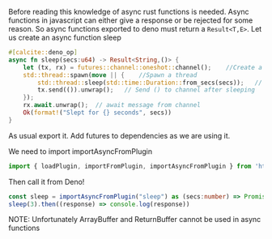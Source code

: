 Before reading this knowledge of async rust functions is needed.
Async functions in javascript can either give a response or be rejected for some reason. So async functions exported to deno must return a `Result<T,E>`.
Let us create an async function sleep
```rust
#[calcite::deno_op]
async fn sleep(secs:u64) -> Result<String,()> {
    let (tx, rx) = futures::channel::oneshot::channel();    //Create a channel
    std::thread::spawn(move || {    //Spawn a thread
        std::thread::sleep(std::time::Duration::from_secs(secs));   // Sleep
        tx.send(()).unwrap();   // Send () to channel after sleeping
    });
    rx.await.unwrap();  // await message from channel
    Ok(format!("Slept for {} seconds", secs))
}
```
As usual export it. Add futures to dependencies as we are using it.

We need to import importAsyncFromPlugin 
```ts
import { loadPlugin, importFromPlugin, importAsyncFromPlugin } from 'https://deno.land/x/calcite@1.0/calcite.ts';

```

Then call it from Deno!

```ts
const sleep = importAsyncFromPlugin("sleep") as (secs:number) => Promise<String>
sleep(3).then((response) => console.log(response))
```

NOTE:
Unfortunately ArrayBuffer and ReturnBuffer cannot be used in async functions